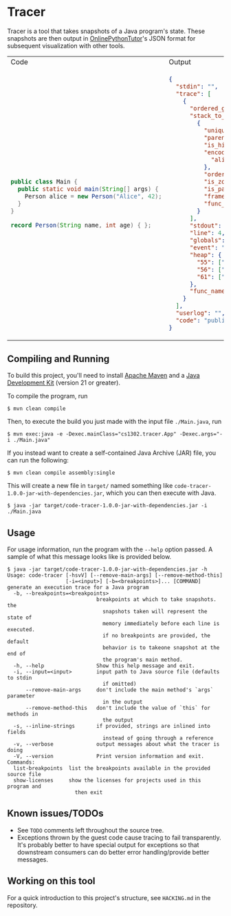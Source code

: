 # Tracer

Tracer is a tool that takes snapshots of a Java program's state. These snapshots
are then output in [OnlinePythonTutor](https://pythontutor.com/)'s JSON format
for subsequent visualization with other tools.

<table>
<tr>
<td> Code </td> <td> Output </td>
</tr>
<tr>
<td>

```java
public class Main {
  public static void main(String[] args) {
    Person alice = new Person("Alice", 42);
  }
}

record Person(String name, int age) { };
```

</td>
<td>

```json
{
  "stdin": "",
  "trace": [
    {
      "ordered_globals": [],
      "stack_to_render": [
        {
          "unique_hash": "0",
          "parent_frame_id_list": [],
          "is_highlighted": true,
          "encoded_locals": {
            "alice": ["REF", 56]
          },
          "ordered_varnames": ["alice"],
          "is_zombie": false,
          "is_parent": false,
          "frame_id": 0,
          "func_name": "main:4"
        }
      ],
      "stdout": "",
      "line": 4,
      "globals": {},
      "event": "step_line",
      "heap": {
        "55": ["LIST"],
        "56": ["INSTANCE", "Person", ["name", ["REF", 61]], ["age", 42]],
        "61": ["INSTANCE", "String", ["", "Alice"]]
      },
      "func_name": "main"
    }
  ],
  "userlog": "",
  "code": "public class Main {\n  public static void main(String[] args) {\n    Person alice = new Person(\"Alice\", 42);\n  }\n}\n\nrecord Person(String name, int age) { };\n"
}
```

</td>
</tr>
</table>

## Compiling and Running

To build this project, you'll need to install [Apache
Maven](https://maven.apache.org/install.html) and a [Java Development
Kit](https://adoptium.net/temurin/releases) (version 21 or greater).

To compile the program, run

```console
$ mvn clean compile
```

Then, to execute the build you just made with the input file `./Main.java`, run

```console
$ mvn exec:java -e -Dexec.mainClass="cs1302.tracer.App" -Dexec.args="-i ./Main.java"
```

If you instead want to create a self-contained Java Archive (JAR) file, you can
run the following:

```console
$ mvn clean compile assembly:single
```

This will create a new file in `target/` named something like
`code-tracer-1.0.0-jar-with-dependencies.jar`, which you can then execute with
Java.

```console
$ java -jar target/code-tracer-1.0.0-jar-with-dependencies.jar -i ./Main.java
```

## Usage

For usage information, run the program with the `--help` option passed. A sample
of what this message looks like is provided below.

```console
$ java -jar target/code-tracer-1.0.0-jar-with-dependencies.jar -h
Usage: code-tracer [-hsvV] [--remove-main-args] [--remove-method-this]
                   [-i=<input>] [-b=<breakpoints>]... [COMMAND]
generate an execution trace for a Java program
  -b, --breakpoints=<breakpoints>
                             breakpoints at which to take snapshots. the
                               snapshots taken will represent the state of
                               memory immediately before each line is executed.
                               if no breakpoints are provided, the default
                               behavior is to takeone snapshot at the end of
                               the program's main method.
  -h, --help                 Show this help message and exit.
  -i, --input=<input>        input path to Java source file (defaults to stdin
                               if omitted)
      --remove-main-args     don't include the main method's `args` parameter
                               in the output
      --remove-method-this   don't include the value of `this` for methods in
                               the output
  -s, --inline-strings       if provided, strings are inlined into fields
                               instead of going through a reference
  -v, --verbose              output messages about what the tracer is doing
  -V, --version              Print version information and exit.
Commands:
  list-breakpoints  list the breakpoints available in the provided source file
  show-licenses     show the licenses for projects used in this program and
                      then exit
```

## Known issues/TODOs

- See `TODO` comments left throughout the source tree.
- Exceptions thrown by the guest code cause tracing to fail transparently. It's
  probably better to have special output for exceptions so that downstream
  consumers can do better error handling/provide better messages.

## Working on this tool

For a quick introduction to this project's structure, see `HACKING.md` in the repository.
